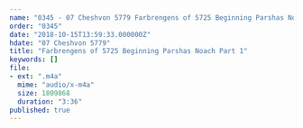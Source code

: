 ```yaml
---
name: "0345 - 07 Cheshvon 5779 Farbrengens of 5725 Beginning Parshas Noach Part 1"
order: "0345"
date: "2018-10-15T13:59:33.000000Z"
hdate: "07 Cheshvon 5779"
title: "Farbrengens of 5725 Beginning Parshas Noach Part 1"
keywords: []
file:
- ext: ".m4a"
  mime: "audio/x-m4a"
  size: 1809868
  duration: "3:36"
published: true
---
```

